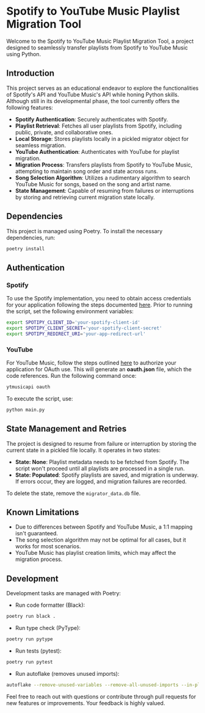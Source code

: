 # Spotify to YouTube Music Playlist Migration Tool

Welcome to the Spotify to YouTube Music Playlist Migration Tool, a project designed to seamlessly transfer playlists from Spotify to YouTube Music using Python.

## Introduction

This project serves as an educational endeavor to explore the functionalities of Spotify's API and YouTube Music's API while honing Python skills. Although still in its developmental phase, the tool currently offers the following features:

- **Spotify Authentication**: Securely authenticates with Spotify.
- **Playlist Retrieval**: Fetches all user playlists from Spotify, including public, private, and collaborative ones.
- **Local Storage**: Stores playlists locally in a pickled migrator object for seamless migration.
- **YouTube Authentication**: Authenticates with YouTube for playlist migration.
- **Migration Process**: Transfers playlists from Spotify to YouTube Music, attempting to maintain song order and state across runs.
- **Song Selection Algorithm**: Utilizes a rudimentary algorithm to search YouTube Music for songs, based on the song and artist name.
- **State Management**: Capable of resuming from failures or interruptions by storing and retrieving current migration state locally.

## Dependencies

This project is managed using Poetry. To install the necessary dependencies, run:

```bash
poetry install
```

## Authentication

### Spotify

To use the Spotify implementation, you need to obtain access credentials for your application following the steps documented [here](https://spotipy.readthedocs.io/en/2.22.1/#authorization-code-flow). Prior to running the script, set the following environment variables:

```bash
export SPOTIPY_CLIENT_ID='your-spotify-client-id'
export SPOTIPY_CLIENT_SECRET='your-spotify-client-secret'
export SPOTIPY_REDIRECT_URI='your-app-redirect-url'
```

### YouTube

For YouTube Music, follow the steps outlined [here](https://ytmusicapi.readthedocs.io/en/stable/setup/oauth.html) to authorize your application for OAuth use. This will generate an **oauth.json** file, which the code references. Run the following command once:

```bash
ytmusicapi oauth
```

To execute the script, use:

```bash
python main.py
```

## State Management and Retries

The project is designed to resume from failure or interruption by storing the current state in a pickled file locally. It operates in two states:

- **State: None**: Playlist metadata needs to be fetched from Spotify. The script won't proceed until all playlists are processed in a single run.
- **State: Populated**: Spotify playlists are saved, and migration is underway. If errors occur, they are logged, and migration failures are recorded.

To delete the state, remove the `migrator_data.db` file.

## Known Limitations

- Due to differences between Spotify and YouTube Music, a 1:1 mapping isn't guaranteed.
- The song selection algorithm may not be optimal for all cases, but it works for most scenarios.
- YouTube Music has playlist creation limits, which may affect the migration process.

## Development

Development tasks are managed with Poetry:

- Run code formatter (Black):

```bash
poetry run black .
```

- Run type check (PyType):

```bash
poetry run pytype
```

- Run tests (pytest):

```bash
poetry run pytest
```

- Run autoflake (removes unused imports):

```bash
autoflake --remove-unused-variables --remove-all-unused-imports --in-place --recursive service dao model adaptor tests
```

Feel free to reach out with questions or contribute through pull requests for new features or improvements. Your feedback is highly valued.